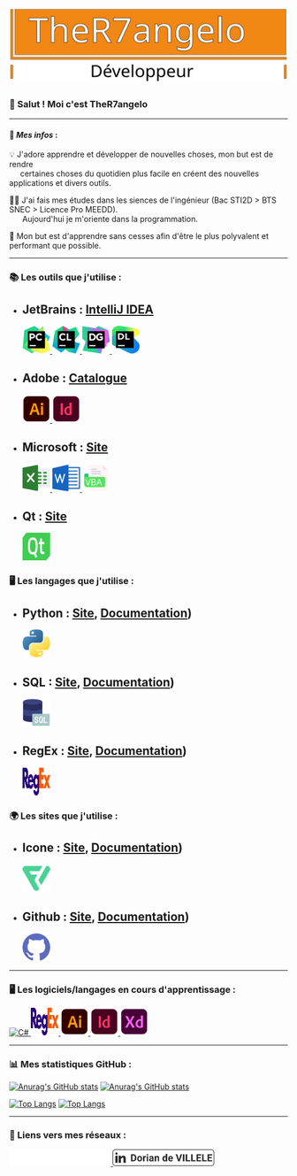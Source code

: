 <img src="https://github.com/TheR7angelo/TheR7angelo/blob/master/assets/img/banniere.svg" alt="Logo">

<br/>

### 👋 Salut ! Moi c'est TheR7angelo

***

#### 📄 ***Mes infos*** :
💡 J'adore apprendre et développer de nouvelles choses, mon but est de rendre   
&nbsp;&nbsp;&nbsp;&nbsp; certaines choses du quotidien plus facile en créent des nouvelles applications et divers outils.   

👨‍🎓 J'ai fais mes études dans les siences de l'ingénieur (Bac STI2D > BTS SNEC > Licence Pro MEEDD).    
&nbsp;&nbsp;&nbsp;&nbsp;&nbsp; Aujourd'hui je m'oriente dans la programmation.   

🌱 Mon but est d'apprendre sans cesses afin d'être le plus polyvalent et performant que possible.

***

### 📚 Les outils que j'utilise :
- JetBrains : [IntelliJ IDEA](https://www.jetbrains.com/idea/)
    -
    <!--- PyCharm --->
    <a href="https://www.jetbrains.com/pycharm/" title="PyCharm">
        <img alt="PyCharm" src="https://github.com/TheR7angelo/TheR7angelo/blob/master/assets/img/pycharm.svg" width="50" height="50">
    </a>
    <!--- Clion --->
    <a href="https://www.jetbrains.com/clion/" title="Clion">
        <img alt="RubyMine" src="https://github.com/TheR7angelo/TheR7angelo/blob/master/assets/img/clion.svg" width="50" height="50">
    </a>
    <!--- DataGrip --->
    <a href="https://www.jetbrains.com/datagrip/" title="DataGrip">
        <img alt="DataGrip" src="https://github.com/TheR7angelo/TheR7angelo/blob/master/assets/img/datagrip.svg" width="50" height="50">
    </a>
    <!--- Datalore --->
    <a href="https://datalore.jetbrains.com" title="Datalore">
        <img alt="Datalore" src="https://github.com/TheR7angelo/TheR7angelo/blob/master/assets/img/datalore.svg" width="50" height="50">
    </a>

- Adobe : [Catalogue](https://www.adobe.com/fr/products/catalog.html)
    -
    <!--- Illustrator --->
    <a href="https://www.adobe.com/fr/products/illustrator.html?gclid=CjwKCAjwoduRBhA4EiwACL5RP5pFuDJ2_cSnmwMUvmW6SNGvgaClISfFPv1766YxHquwCzOQByADzRoCBhcQAvD_BwE&mv=search&mv=search&sdid=KCJMVLF6&ef_id=CjwKCAjwoduRBhA4EiwACL5RP5pFuDJ2_cSnmwMUvmW6SNGvgaClISfFPv1766YxHquwCzOQByADzRoCBhcQAvD_BwE:G:s&s_kwcid=AL!3085!3!394518377028!e!!g!!illustrator!1478148655!58836721124" title="Illustrator">
        <img alt="Illustrator" src="https://github.com/TheR7angelo/TheR7angelo/blob/master/assets/img/illustrator.svg" width="50" height="50">
    </a>
    <!--- Indesign --->
    <a href="https://www.adobe.com/fr/products/indesign.html?gclid=CjwKCAjwoduRBhA4EiwACL5RP9FQxZh9_W4OadWRPXBbxfCpTE20fcVlXLnrWlXtHBBoxJNfBE97zBoC95EQAvD_BwE&mv=search&mv=search&sdid=LCDWTLJX&ef_id=CjwKCAjwoduRBhA4EiwACL5RP9FQxZh9_W4OadWRPXBbxfCpTE20fcVlXLnrWlXtHBBoxJNfBE97zBoC95EQAvD_BwE:G:s&s_kwcid=AL!3085!3!341217014074!e!!g!!indesign!1435912704!58952470471" title="Indesign">
        <img alt="Indesign" src="https://github.com/TheR7angelo/TheR7angelo/blob/master/assets/img/indesign.svg" width="50" height="50">
    </a>

- Microsoft : [Site](https://www.microsoft.com/fr-fr/microsoft-365?rtc=1)
    -
    <!--- Excel --->
    <a href="https://www.microsoft.com/fr-fr/microsoft-365/excel" title="Excel">
        <img alt="Excel" src="https://github.com/TheR7angelo/TheR7angelo/blob/master/assets/img/excel.svg" width="50" height="50">
    </a>
    <!--- Word --->
    <a href="https://www.microsoft.com/fr-fr/microsoft-365/word" title="Word">
        <img alt="Word" src="https://github.com/TheR7angelo/TheR7angelo/blob/master/assets/img/word.svg" width="50" height="50">
    </a>
    <!--- VBA --->
    <a href="https://docs.microsoft.com/fr-fr/office/vba/api/overview/" title="VBA">
        <img alt="VBA" src="https://github.com/TheR7angelo/TheR7angelo/blob/master/assets/img/vba.svg" width="50" height="50">
    </a>

- Qt : [Site](https://www.qt.io/?hsLang=en)
    -
    <!--- Qt --->
    <a href="https://www.qt.io" title="Qt">
        <img alt="Qt" src="https://github.com/TheR7angelo/TheR7angelo/blob/master/assets/img/qt.svg" width="50" height="50">
    </a>

### 🖥 Les langages que j'utilise :
- Python : [Site](https://www.python.org/fr/), [Documentation](https://docs.python.org/3/))
    -
    <!--- Python --->
    <a href="https://www.python.org" title="Python">
        <img alt="Python" src="https://github.com/TheR7angelo/TheR7angelo/blob/master/assets/img/python.svg" width="50" height="50">
    </a>
- SQL : [Site](https://www.sql.org/), [Documentation](https://www.sql.org/docs/index.html))
    -
    <!--- SQL --->
    <a href="https://sql.sh" title="SQL">
        <img alt="SQL" src="https://github.com/TheR7angelo/TheR7angelo/blob/master/assets/img/sql.svg" width="50" height="50">
    </a>
- RegEx : [Site](https://www.regex101.com/), [Documentation](https://regex101.com/))
  -
  <!--- REGEX --->
  <a href="https://fr.wikipedia.org/wiki/Expression_régulière" title="REGEX">
      <img alt="REGEX" src="https://github.com/TheR7angelo/TheR7angelo/blob/master/assets/img/regex.svg" width="50" height="50">
  </a>

### 🌍 Les sites que j'utilise :
- Icone : [Site](https://www.pexels.com/fr/), [Documentation](https://www.pexels.com/fr/documentation/))
  -
  <!--- Flaticon --->
  <a href="https://www.adobe.com/fr/products/premiere.html" title="Flaticon Pro">
      <img alt="Flaticon" src="https://github.com/TheR7angelo/TheR7angelo/blob/master/assets/img/flaticon.svg" width="50" height="50">
  </a>

- Github : [Site](https://github.com/TheR7angelo), [Documentation](https://help.github.com/fr/github-basics/getting-started-with-github/))
  -
  <!--- GitHub --->
  <a href="https://github.com/TheR7angelo" title="GitHub">
      <img alt="GitHub" src="https://github.com/TheR7angelo/TheR7angelo/blob/master/assets/img/github.svg" width="50" height="50">
  </a>

***

### 🖥 Les logiciels/langages en cours d'apprentissage :

<!--- C# --->
<a href="https://docs.microsoft.com/fr-fr/dotnet/csharp/tour-of-csharp" title="C#">
    <img alt="C#" src="https://github.com/TheR7angelo/TheR7angelo/blob/master/assets/img/C#.svg" width="50" height="50">

<!--- REGEX --->
<a href="https://fr.wikipedia.org/wiki/Expression_régulière" title="REGEX">
    <img alt="REGEX" src="https://github.com/TheR7angelo/TheR7angelo/blob/master/assets/img/regex.svg" width="50" height="50">
</a>

<!--- Illustrator --->
<a href="https://www.adobe.com/fr/products/illustrator.html?gclid=CjwKCAjwoduRBhA4EiwACL5RP5pFuDJ2_cSnmwMUvmW6SNGvgaClISfFPv1766YxHquwCzOQByADzRoCBhcQAvD_BwE&mv=search&mv=search&sdid=KCJMVLF6&ef_id=CjwKCAjwoduRBhA4EiwACL5RP5pFuDJ2_cSnmwMUvmW6SNGvgaClISfFPv1766YxHquwCzOQByADzRoCBhcQAvD_BwE:G:s&s_kwcid=AL!3085!3!394518377028!e!!g!!illustrator!1478148655!58836721124" title="Illustrator">
    <img alt="Illustrator" src="https://github.com/TheR7angelo/TheR7angelo/blob/master/assets/img/illustrator.svg" width="50" height="50">
</a>

<!--- Indesign --->
<a href="https://www.adobe.com/fr/products/indesign.html?gclid=CjwKCAjwoduRBhA4EiwACL5RP9FQxZh9_W4OadWRPXBbxfCpTE20fcVlXLnrWlXtHBBoxJNfBE97zBoC95EQAvD_BwE&mv=search&mv=search&sdid=LCDWTLJX&ef_id=CjwKCAjwoduRBhA4EiwACL5RP9FQxZh9_W4OadWRPXBbxfCpTE20fcVlXLnrWlXtHBBoxJNfBE97zBoC95EQAvD_BwE:G:s&s_kwcid=AL!3085!3!341217014074!e!!g!!indesign!1435912704!58952470471" title="Indesign">
    <img alt="Indesign" src="https://github.com/TheR7angelo/TheR7angelo/blob/master/assets/img/indesign.svg" width="50" height="50">
</a>

<!--- Adobe XD --->
<a href="https://www.adobe.com/fr/products/xd.html" title="Adobe XD">
    <img alt="AdobeXD" src="https://github.com/TheR7angelo/TheR7angelo/blob/master/assets/img/xd.svg" width="50" height="50">
</a>


***

### 📊 Mes statistiques GitHub :

[![Anurag's GitHub stats](https://github-readme-stats.vercel.app/api?username=TheR7angelo&theme=onedark&count_private=true)](https://github.com/anuraghazra/github-readme-stats#gh-dark-mode-only)
[![Anurag's GitHub stats](https://github-readme-stats.vercel.app/api?username=TheR7angelo&count_private=true)](https://github.com/anuraghazra/github-readme-stats#gh-light-mode-only)

[![Top Langs](https://github-readme-stats.vercel.app/api/top-langs/?username=TheR7angelo&layout=compact&theme=onedark&count_private=true)](https://github.com/anuraghazra/github-readme-stats#gh-dark-mode-only)
[![Top Langs](https://github-readme-stats.vercel.app/api/top-langs/?username=TheR7angelo&layout=compact&count_private=true)](https://github.com/anuraghazra/github-readme-stats#gh-light-mode-only)

***

### 📱 Liens vers mes réseaux :


<!--- LinkedIn --->
<a href="https://fr.linkedin.com/in/dorian-de-villele-5b6b71ab#gh-dark-mode-only" title="LinkedIn">
    <img alt="LinkedIn" src="https://github.com/TheR7angelo/TheR7angelo/blob/master/assets/img/a_linkedin_light.svg" height="30">
</a>
<!--- LinkedIn --->
<a href="https://fr.linkedin.com/in/dorian-de-villele-5b6b71ab#gh-light-mode-only" title="LinkedIn">
    <img alt="LinkedIn" src="https://github.com/TheR7angelo/TheR7angelo/blob/master/assets/img/a_linkedin_dark.svg" height="30">
</a>
